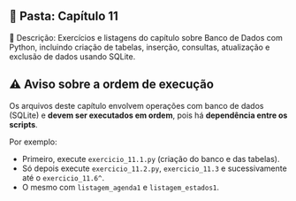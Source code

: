 ## 📁 Pasta: Capítulo 11

📌 Descrição:
Exercícios e listagens do capítulo sobre Banco de Dados com Python, incluindo criação de tabelas, inserção, consultas, atualização e exclusão de dados usando SQLite.

## ⚠️ Aviso sobre a ordem de execução

Os arquivos deste capítulo envolvem operações com banco de dados (SQLite) e **devem ser executados em ordem**, pois há **dependência entre os scripts**.

Por exemplo:

- Primeiro, execute `exercicio_11.1.py` (criação do banco e das tabelas).
- Só depois execute `exercicio_11.2.py`, `exercicio_11.3` e sucessivamente até o `exercicio_11.6^`.
- O mesmo com  `listagem_agenda1` e  `listagem_estados1`.
